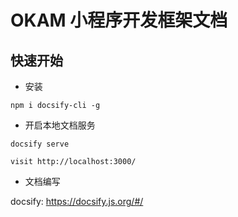 # OKAM 小程序开发框架文档

## 快速开始

* 安装

```shell
npm i docsify-cli -g
```

* 开启本地文档服务

```shell
docsify serve
```

```
visit http://localhost:3000/

```

* 文档编写

docsify: https://docsify.js.org/#/












